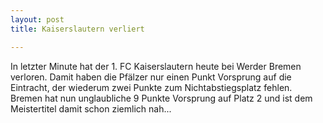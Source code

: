 ```yaml
---
layout: post
title: Kaiserslautern verliert

---
```


In letzter Minute hat der 1. FC Kaiserslautern heute bei Werder Bremen verloren. Damit haben die Pfälzer nur einen Punkt Vorsprung auf die Eintracht, der wiederum zwei Punkte zum Nichtabstiegsplatz fehlen. Bremen hat nun unglaubliche 9 Punkte Vorsprung auf Platz 2 und ist dem Meistertitel damit schon ziemlich nah...


